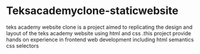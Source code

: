 # Teksacademyclone-staticwebsite
teks academy website clone is  a project aimed to replicating the design and layout of the teks academy website using html and css .this project  provide hands on experience in frontend web development including html semantics css selectors 
